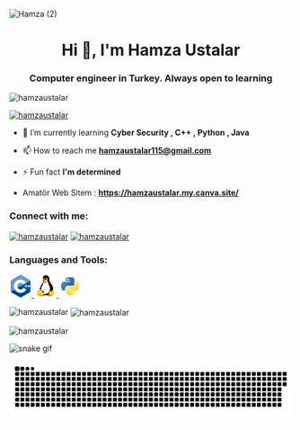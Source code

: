 
![Hamza (2)](https://github.com/HamzaUstalar/HamzaUstalar/assets/126919125/b21d38d1-ca5c-4489-95f9-57cdb78e7ecb)


<h1 align="center">Hi 👋, I'm Hamza Ustalar</h1>
<h3 align="center">Computer engineer in Turkey. Always open to learning</h3>



<p align="left"> <img src="https://komarev.com/ghpvc/?username=hamzaustalar&label=Profile%20views&color=0e75b6&style=flat" alt="hamzaustalar" /> </p>



<p align="left"> <a href="https://github.com/ryo-ma/github-profile-trophy"><img src="https://github-profile-trophy.vercel.app/?username=hamzaustalar" alt="hamzaustalar" /></a> </p>

- 🌱 I’m currently learning **Cyber Security , C++ , Python , Java**

- 📫 How to reach me **hamzaustalar115@gmail.com**

- ⚡ Fun fact **I'm determined**

-  Amatör Web Sitem : **https://hamzaustalar.my.canva.site/**
<h3 align="left">Connect with me:</h3>
<p align="left">
<a href="https://instagram.com/hamzaustalar" target="blank"><img align="center" src="https://raw.githubusercontent.com/rahuldkjain/github-profile-readme-generator/master/src/images/icons/Social/instagram.svg" alt="hamzaustalar" height="30" width="40" /></a>
<a href="https://discord.gg/hamzaustalar" target="blank"><img align="center" src="https://raw.githubusercontent.com/rahuldkjain/github-profile-readme-generator/master/src/images/icons/Social/discord.svg" alt="hamzaustalar" height="30" width="40" /></a>
</p>

<h3 align="left">Languages and Tools:</h3>
<p align="left"> <a href="https://www.w3schools.com/cpp/" target="_blank" rel="noreferrer"> <img src="https://raw.githubusercontent.com/devicons/devicon/master/icons/cplusplus/cplusplus-original.svg" alt="cplusplus" width="40" height="40"/> </a> <a href="https://www.linux.org/" target="_blank" rel="noreferrer"> <img src="https://raw.githubusercontent.com/devicons/devicon/master/icons/linux/linux-original.svg" alt="linux" width="40" height="40"/> </a> <a href="https://www.python.org" target="_blank" rel="noreferrer"> <img src="https://raw.githubusercontent.com/devicons/devicon/master/icons/python/python-original.svg" alt="python" width="40" height="40"/> </a> </p>

<p><img align="left" src="https://github-readme-stats.vercel.app/api/top-langs?username=hamzaustalar&show_icons=true&locale=en&layout=compact" alt="hamzaustalar" /></p>

<p>&nbsp;<img align="center" src="https://github-readme-stats.vercel.app/api?username=hamzaustalar&show_icons=true&locale=en" alt="hamzaustalar" /></p>

<p><img align="center" src="https://github-readme-streak-stats.herokuapp.com/?user=hamzaustalar&" alt="hamzaustalar" /></p>

![snake gif](https://github.com/HamzaUstalar/HamzaUstalar/blob/output/github-contribution-grid-snake.gif)


<picture>
  <source media="(prefers-color-scheme: dark)" srcset="https://raw.githubusercontent.com/HamzaUstalar/HamzaUstalar/output/github-contribution-grid-snake-dark.svg">
  <source media="(prefers-color-scheme: light)" srcset="https://raw.githubusercontent.com/HamzaUstalar/HamzaUstalar/output/github-contribution-grid-snake.svg">
  <img alt="github contribution grid snake animation" src="https://raw.githubusercontent.com/HamzaUstalar/HamzaUstalar/output/github-contribution-grid-snake.svg">
</picture>
